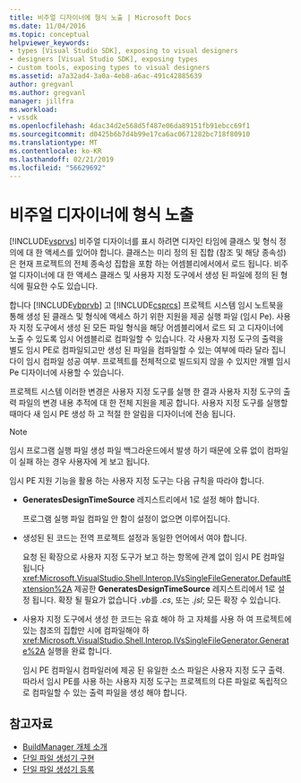 ```yaml
---
title: 비주얼 디자이너에 형식 노출 | Microsoft Docs
ms.date: 11/04/2016
ms.topic: conceptual
helpviewer_keywords:
- types [Visual Studio SDK], exposing to visual designers
- designers [Visual Studio SDK], exposing types
- custom tools, exposing types to visual designers
ms.assetid: a7a32ad4-3a0a-4eb8-a6ac-491c42885639
author: gregvanl
ms.author: gregvanl
manager: jillfra
ms.workload:
- vssdk
ms.openlocfilehash: 4dac34d2e568d5f487e06da89151fb91ebcc69f1
ms.sourcegitcommit: d0425b6b7d4b99e17ca6ac0671282bc718f80910
ms.translationtype: MT
ms.contentlocale: ko-KR
ms.lasthandoff: 02/21/2019
ms.locfileid: "56629692"
---
```

# <a name="expose-types-to-visual-designers"></a>비주얼 디자이너에 형식 노출
[!INCLUDE[vsprvs](../../code-quality/includes/vsprvs_md.md)] 비주얼 디자이너를 표시 하려면 디자인 타임에 클래스 및 형식 정의에 대 한 액세스를 있어야 합니다. 클래스는 미리 정의 된 집합 (참조 및 해당 종속성)은 현재 프로젝트의 전체 종속성 집합을 포함 하는 어셈블리에서에서 로드 됩니다. 비주얼 디자이너에 대 한 액세스 클래스 및 사용자 지정 도구에서 생성 된 파일에 정의 된 형식에 필요한 수도 있습니다.

 합니다 [!INCLUDE[vbprvb](../../code-quality/includes/vbprvb_md.md)] 고 [!INCLUDE[csprcs](../../data-tools/includes/csprcs_md.md)] 프로젝트 시스템 임시 노트북을 통해 생성 된 클래스 및 형식에 액세스 하기 위한 지원을 제공 실행 파일 (임시 Pe). 사용자 지정 도구에서 생성 된 모든 파일 형식을 해당 어셈블리에서 로드 되 고 디자이너에 노출 수 있도록 임시 어셈블리로 컴파일할 수 있습니다. 각 사용자 지정 도구의 출력을 별도 임시 PE로 컴파일되고만 생성 된 파일을 컴파일할 수 있는 여부에 따라 달라 집니다이 임시 컴파일 성공 여부. 프로젝트를 전체적으로 빌드되지 않을 수 있지만 개별 임시 Pe 디자이너에 사용할 수 있습니다.

 프로젝트 시스템 이러한 변경은 사용자 지정 도구를 실행 한 결과 사용자 지정 도구의 출력 파일의 변경 내용 추적에 대 한 전체 지원을 제공 합니다. 사용자 지정 도구를 실행할 때마다 새 임시 PE 생성 하 고 적절 한 알림을 디자이너에 전송 됩니다.

> [!NOTE]
>  임시 프로그램 실행 파일 생성 파일 백그라운드에서 발생 하기 때문에 오류 없이 컴파일이 실패 하는 경우 사용자에 게 보고 됩니다.

 임시 PE 지원 기능을 활용 하는 사용자 지정 도구는 다음 규칙을 따라야 합니다.

-   **GeneratesDesignTimeSource** 레지스트리에서 1로 설정 해야 합니다.

     프로그램 실행 파일 컴파일 안 함이 설정이 없으면 이루어집니다.

-   생성된 된 코드는 전역 프로젝트 설정과 동일한 언어에서 여야 합니다.

     요청 된 확장으로 사용자 지정 도구가 보고 하는 항목에 관계 없이 임시 PE 컴파일됩니다 <xref:Microsoft.VisualStudio.Shell.Interop.IVsSingleFileGenerator.DefaultExtension%2A> 제공한 **GeneratesDesignTimeSource** 레지스트리에서 1로 설정 됩니다. 확장 될 필요가 없습니다 *.vb*를 *.cs*, 또는 *.jsl*; 모든 확장 수 있습니다.

-   사용자 지정 도구에서 생성 한 코드는 유효 해야 하 고 자체를 사용 하 여 프로젝트에 있는 참조의 집합만 시에 컴파일해야 하 <xref:Microsoft.VisualStudio.Shell.Interop.IVsSingleFileGenerator.Generate%2A> 실행을 완료 합니다.

     임시 PE 컴파일시 컴파일러에 제공 된 유일한 소스 파일은 사용자 지정 도구 출력. 따라서 임시 PE를 사용 하는 사용자 지정 도구는 프로젝트의 다른 파일로 독립적으로 컴파일할 수 있는 출력 파일을 생성 해야 합니다.

## <a name="see-also"></a>참고자료
- [BuildManager 개체 소개](https://msdn.microsoft.com/library/50080ec2-c1c9-412c-98ef-18d7f895e7fa)
- [단일 파일 생성기 구현](../../extensibility/internals/implementing-single-file-generators.md)
- [단일 파일 생성기 등록](../../extensibility/internals/registering-single-file-generators.md)